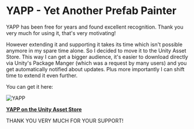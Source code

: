 # YAPP - Yet Another Prefab Painter

YAPP has been free for years and found excellent recognition. Thank you very much for using it, that's very motivating!

However extending it and supporting it takes its time which isn't possible anymore in my spare time alone. So I decided to move it to the Unity Asset Store. This way I can get a bigger audience, it's easier to download directly via Unity's Package Manger (which was a request by many users) and you get automatically notified about updates. Plus more importantly I can shift time to extend it even further.

You can get it here:

![YAPP](https://user-images.githubusercontent.com/10963432/171987558-9a36cece-c04f-43d0-accc-0879706135a1.jpg)

**[YAPP on the Unity Asset Store](https://assetstore.unity.com/packages/tools/terrain/yapp-yet-another-prefab-painter-223381)**

THANK YOU VERY MUCH FOR YOUR SUPPORT!
